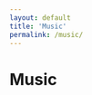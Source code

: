 ```yaml
---
layout: default
title: 'Music'
permalink: /music/
---
```


Music
=======================================
